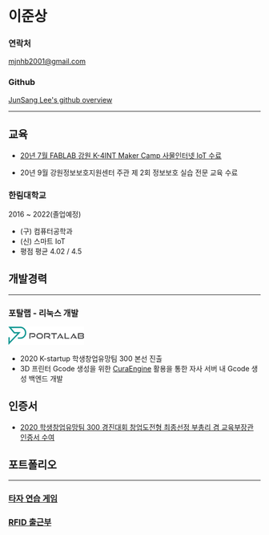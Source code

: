# 이준상

### 연락처
mjnhb2001@gmail.com

### Github
[JunSang Lee's github overview](https://github.com/Thrada)

---

## 교육

- [20년 7월 FABLAB 강원 K-4INT Maker Camp 사물인터넷 IoT 수료](https://github.com/Thrada/JunSang-Lee/blob/master/%EC%99%B8%EB%B6%80%ED%99%9C%EB%8F%99/K-4INT%20Maker%20Camp%20%EC%82%AC%EB%AC%BC%EC%9D%B8%ED%84%B0%EB%84%B7%20IoT.md)

- 20년 9월 강원정보보호지원센터 주관 제 2회 정보보호 실습 전문 교육 수료

### 한림대학교

2016 ~ 2022(졸업예정)

- (구) 컴퓨터공학과
- (신) 스마트 IoT
- 평점 평균 4.02 / 4.5

## 개발경력
---
### 포탈랩 - 리눅스 개발
<img src = "./Portalab_Logo_type_C.png" height="30%" width="30%"></img>
 - 2020 K-startup 학생창업유망팀 300 본선 진출
 - 3D 프린터 Gcode 생성을 위한 [CuraEngine](https://github.com/Ultimaker/CuraEngine) 활용을 통한 자사 서버 내 Gcode 생성 백엔드 개발

 ## 인증서
  - [2020 학생창업유망팀 300 경진대회 창업도전형 최종선정 부총리 겸 교육부장관 인증서 수여](https://github.com/Thrada/JunSang-Lee/blob/master/%EC%99%B8%EB%B6%80%ED%99%9C%EB%8F%99/2020%20%ED%95%99%EC%83%9D%EC%B0%BD%EC%97%85%EC%9C%A0%EB%A7%9D%ED%8C%80%20300.md)

## 포트폴리오
---
### [타자 연습 게임](https://github.com/Thrada/JunSang-Lee/blob/master/포트폴리오/%ED%83%80%EC%9E%90%EC%97%B0%EC%8A%B5%EA%B2%8C%EC%9E%84.md)
### [RFID 출근부](https://github.com/Thrada/JunSang-Lee/blob/master/Portfolio/NFC%20%EC%B6%9C%EA%B7%BC%EB%B6%80.md)
